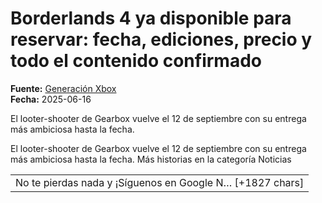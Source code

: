# Borderlands 4 ya disponible para reservar: fecha, ediciones, precio y todo el contenido confirmado

**Fuente:** [Generación Xbox](https://generacionxbox.com/borderlands-4-ya-disponible-para-reservar-fecha-ediciones-precio-y-todo-el-contenido-confirmado/)  
**Fecha:** 2025-06-16

El looter-shooter de Gearbox vuelve el 12 de septiembre con su entrega más ambiciosa hasta la fecha.

El looter-shooter de Gearbox vuelve el 12 de septiembre con su entrega más ambiciosa hasta la fecha.
Más historias en la categoría Noticias
<table><tr><td>No te pierdas nada y ¡Síguenos en Google N… [+1827 chars]
